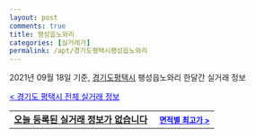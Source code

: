 ```yaml
---
layout: post
comments: true
title: 팽성읍노와리
categories: [실거래가]
permalink: /apt/경기도평택시팽성읍노와리
---
```


2021년 09월 18일 기준, <a href="/apt/경기도평택시">경기도평택시</a> 팽성읍노와리 한달간 실거래 정보

<a style="color: blue;" href="/apt/경기도평택시">< 경기도 평택시 전체 실거래 정보</a>
<!---- start ---->
<table>
  <tr>
    <td colspan="4" style="font-weight: bold;"><a href="/apt/경기도평택시팽성읍노와리{name_without_space}">오늘 등록된 실거래 정보가 없습니다</a> &nbsp;&nbsp;&nbsp; <a style="color: blue; font-size: smaller;" href="/apt/경기도평택시팽성읍노와리{name_without_space}">면적별 최고가 ></a></td>
  </tr>
    
</table>
<!---- end ---->
    